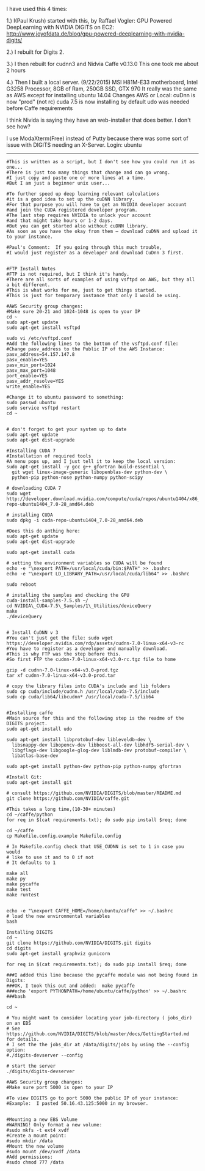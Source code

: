 ﻿I have used this 4 times:

1.) I(Paul Krush) started with this, by Raffael Vogler:
GPU Powered DeepLearning with NVIDIA DIGITS on EC2:
http://www.joyofdata.de/blog/gpu-powered-deeplearning-with-nvidia-digits/

2.) I rebuilt for Digits 2.

3.) I then rebuilt for cudnn3 and Nidvia Caffe v0.13.0 
	This one took me about 2 hours
	
4.) Then I built a local server. (9/22/2015)
	MSI H81M-E33 motherboard, Intel G3258 Processor, 8GB of Ram, 250GB SSD, GTX 970
	It really was the same as AWS except for installing ubuntu 14.04
	Changes AWS or Local:
		cuDnn is now "prod" (not rc) 
		cuda 7.5 is now installing by default
		udo was needed before Caffe requirements

I think Nivida is saying they have an web-installer that does better. I don't see how?

I use ModaXterm(Free) instead of Putty because there was some sort of issue with 
	DIGITS needing an X-Server. Login: ubuntu
*************************************************************************
```
#This is written as a script, but I don't see how you could run it as one...
#There is just too many things that change and can go wrong. 
#I just copy and paste one or more lines at a time. 
#But I am just a beginner unix user...

#To further speed up deep learning relevant calculations 
#it is a good idea to set up the cuDNN library.
#For that purpose you will have to get an NVIDIA developer account
#and join the CUDA registered developer program. 
#The last step requires NVIDIA to unlock your account 
#and that might take hours or 1-2 days.
#But you can get started also without cuDNN library. 
#As soon as you have the okay from them – download cuDNN and upload it to your instance.

#Paul's Comment:  If you going through this much trouble, 
#I would just register as a developer and download CuDnn 3 first. 


#FTP Install Notes
#FTP is not required, but I think it's handy. 
#There are all sorts of examples of using vsftpd on AWS, but they all a bit different. 
#This is what works for me, just to get things started. 
#This is just for temporary instance that only I would be using. 

#AWS Security group changes: 
#Make sure 20-21 and 1024-1048 is open to your IP
cd ~
sudo apt-get update
sudo apt-get install vsftpd

sudo vi /etc/vsftpd.conf
#Add the following lines to the bottom of the vsftpd.conf file:
#Change pasv_address to the Public IP of the AWS Instance:
pasv_address=54.157.147.8
pasv_enable=YES
pasv_min_port=1024
pasv_max_port=1048
port_enable=YES
pasv_addr_resolve=YES
write_enable=YES

#Change it to ubuntu password to something: 
sudo passwd ubuntu
sudo service vsftpd restart
cd ~


# don't forget to get your system up to date
sudo apt-get update
sudo apt-get dist-upgrade

#Installing CUDA 7
#Installation of required tools
#A menu pops up, and I just tell it to keep the local version:
sudo apt-get install -y gcc g++ gfortran build-essential \
  git wget linux-image-generic libopenblas-dev python-dev \
  python-pip python-nose python-numpy python-scipy
 
# downloading CUDA 7
sudo wget http://developer.download.nvidia.com/compute/cuda/repos/ubuntu1404/x86_64/cuda-repo-ubuntu1404_7.0-28_amd64.deb

# installing CUDA
sudo dpkg -i cuda-repo-ubuntu1404_7.0-28_amd64.deb
 
#Does this do anthing here:
sudo apt-get update
sudo apt-get dist-upgrade

sudo apt-get install cuda
 
# setting the environment variables so CUDA will be found
echo -e "\nexport PATH=/usr/local/cuda/bin:$PATH" >> .bashrc
echo -e "\nexport LD_LIBRARY_PATH=/usr/local/cuda/lib64" >> .bashrc
 
sudo reboot
 
# installing the samples and checking the GPU
cuda-install-samples-7.5.sh ~/
cd NVIDIA\_CUDA-7.5\_Samples/1\_Utilities/deviceQuery  
make  
./deviceQuery


# Install CuDNN v 3
#You can't just get the file: sudo wget https://developer.nvidia.com/rdp/assets/cudnn-7.0-linux-x64-v3-rc
#You have to register as a developer and manually download. 
#This is why FTP was the step before this. 
#So first FTP the cudnn-7.0-linux-x64-v3.0-rc.tgz file to home

gzip -d cudnn-7.0-linux-x64-v3.0-prod.tgz
tar xf cudnn-7.0-linux-x64-v3.0-prod.tar

# copy the library files into CUDA's include and lib folders
sudo cp cuda/include/cudnn.h /usr/local/cuda-7.5/include
sudo cp cuda/lib64/libcudnn* /usr/local/cuda-7.5/lib64


#Installing caffe
#Main source for this and the following step is the readme of the DIGITS project.
sudo apt-get install udo

sudo apt-get install libprotobuf-dev libleveldb-dev \
  libsnappy-dev libopencv-dev libboost-all-dev libhdf5-serial-dev \
  libgflags-dev libgoogle-glog-dev liblmdb-dev protobuf-compiler \
  libatlas-base-dev
 
sudo apt-get install python-dev python-pip python-numpy gfortran

#Install Git:
sudo apt-get install git

# consult https://github.com/NVIDIA/DIGITS/blob/master/README.md
git clone https://github.com/NVIDIA/caffe.git   
 
#This takes a long time,(10-30+ minutes)
cd ~/caffe/python
for req in $(cat requirements.txt); do sudo pip install $req; done
 
cd ~/caffe
cp Makefile.config.example Makefile.config
 
# In Makefile.config check that USE_CUDNN is set to 1 in case you would
# like to use it and to 0 if not
# It defaults to 1 

make all
make py
make pycaffe
make test
make runtest


echo -e "\nexport CAFFE_HOME=/home/ubuntu/caffe" >> ~/.bashrc
# load the new environmental variables
bash

Installing DIGITS
cd ~
git clone https://github.com/NVIDIA/DIGITS.git digits   
cd digits
sudo apt-get install graphviz gunicorn

for req in $(cat requirements.txt); do sudo pip install $req; done

###I added this line because the pycaffe module was not being found in Digits:
###OK, I took this out and added:  make pycaffe
###echo 'export PYTHONPATH=/home/ubuntu/caffe/python' >> ~/.bashrc 
###bash 

cd ~

# You might want to consider locating your job-directory ( jobs_dir) on an EBS 
# See https://github.com/NVIDIA/DIGITS/blob/master/docs/GettingStarted.md for details. 
# I set the the jobs_dir at /data/digits/jobs by using the --config option:
#./digits-devserver --config

# start the server
./digits/digits-devserver

#AWS Security group changes: 
#Make sure port 5000 is open to your IP

#To view DIGITS go to port 5000 the public IP of your instance:
#Example:  I pasted 50.16.43.125:5000 in my browser. 


#Mounting a new EBS Volume
#WARNING! Only format a new volume:
#sudo mkfs -t ext4 xvdf
#Create a mount point:
#sudo mkdir /data
#Mount the new volume
#sudo mount /dev/xvdf /data
#Add permissions:
#sudo chmod 777 /data
```
